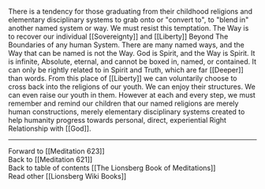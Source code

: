 There is a tendency for those graduating from their childhood religions and elementary disciplinary systems to grab onto or "convert to", to "blend in" another named system or way. We must resist this temptation. The Way is to recover our individual [[Sovereignty]] and [[Liberty]] Beyond The Boundaries of any human System. There are many named ways, and the Way that can be named is not the Way. God is Spirit, and the Way is Spirit. It is infinite, Absolute, eternal, and cannot be boxed in, named, or contained. It can only be rightly related to in Spirit and Truth, which are far [[Deeper]] than words. From this place of [[Liberty]] we can voluntarily choose to cross back into the religions of our youth. We can enjoy their structures. We can even raise our youth in them. However at each and every step, we must remember and remind our children that our named religions are merely human constructions, merely elementary disciplinary systems created to help humanity progress towards personal, direct, experiential Right Relationship with [[God]]. 

___

Forward to [[Meditation 623]]  
Back to [[Meditation 621]]  
Back to table of contents [[The Lionsberg Book of Meditations]]  
Read other [[Lionsberg Wiki Books]] 